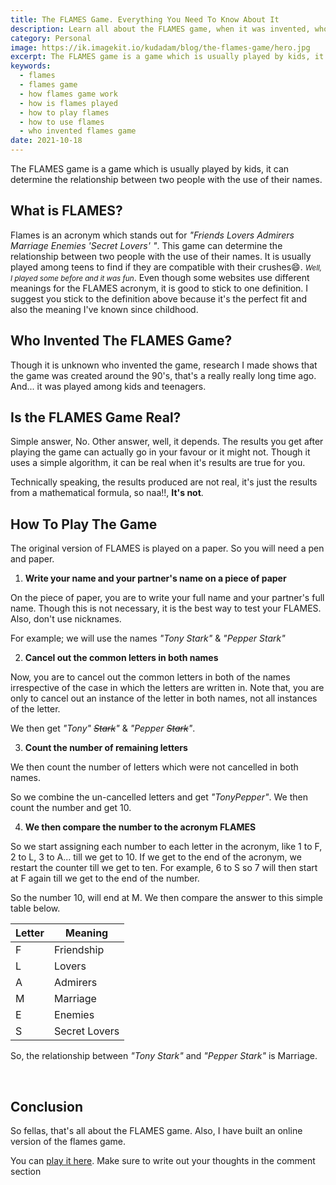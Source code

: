 ```yaml
---
title: The FLAMES Game. Everything You Need To Know About It
description: Learn all about the FLAMES game, when it was invented, who invented it and many more
category: Personal
image: https://ik.imagekit.io/kudadam/blog/the-flames-game/hero.jpg
excerpt: The FLAMES game is a game which is usually played by kids, it can determine the relationship between two people with the use of their names.
keywords:
  - flames
  - flames game
  - how flames game work
  - how is flames played
  - how to play flames
  - how to use flames
  - who invented flames game
date: 2021-10-18
---
```


<p class="intro">
    The FLAMES game is a game which is usually played by kids, it can determine the relationship between two people with the use of their names.
</p>

## What is FLAMES?

Flames is an acronym which stands out for _"Friends Lovers Admirers Marriage Enemies 'Secret Lovers' "_. This game can determine the relationship between two people with the use of their names. It is usually played among teens to find if they are compatible with their crushes😄. <small><i>Well, I played some before and it was fun</i></small>. Even though some websites use different meanings for the FLAMES acronym, it is good to stick to one definition. I suggest you stick to the definition above because it's the perfect fit and also the meaning I've known since childhood.

## Who Invented The FLAMES Game?

Though it is unknown who invented the game, research I made shows that the game was created around the 90's, that's a really really long time ago. And... it was played among kids and teenagers.

## Is the FLAMES Game Real?

Simple answer, No. Other answer, well, it depends. The results you get after playing the game can actually go in your favour or it might not. Though it uses a simple algorithm, it can be real when it's results are true for you.

Technically speaking, the results produced are not real, it's just the results from a mathematical formula, so naa!!, **It's not**.

## How To Play The Game

The original version of FLAMES is played on a paper. So you will need a pen and paper.

1. **Write your name and your partner's name on a piece of paper**

On the piece of paper, you are to write your full name and your partner's full name. Though this is not necessary, it is the best way to test your FLAMES. Also, don't use nicknames.

For example; we will use the names _"Tony Stark"_ & _"Pepper Stark"_

2. **Cancel out the common letters in both names**

Now, you are to cancel out the common letters in both of the names irrespective of the case in which the letters are written in. Note that, you are only to cancel out an instance of the letter in both names, not all instances of the letter.

We then get <i>"Tony" <del>Stark</del>"</i> & <i>"Pepper <del>Stark</del>"</i>.

3. **Count the number of remaining letters**

We then count the number of letters which were not cancelled in both names.

So we combine the un-cancelled letters and get _"TonyPepper"_. We then count the number and get 10.

4. **We then compare the number to the acronym FLAMES**

So we start assigning each number to each letter in the acronym, like 1 to F, 2 to L, 3 to A... till we get to 10. If we get to the end of the acronym, we restart the counter till we get to ten. For example, 6 to S so 7 will then start at F again till we get to the end of the number.

So the number 10, will end at M. We then compare the answer to this simple table below.

| Letter | Meaning       |
| ------ | ------------- |
| F      | Friendship    |
| L      | Lovers        |
| A      | Admirers      |
| M      | Marriage      |
| E      | Enemies       |
| S      | Secret Lovers |

So, the relationship between _"Tony Stark"_ and _"Pepper Stark"_ is Marriage.

​

## Conclusion

So fellas, that's all about the FLAMES game. Also, I have built an online version of the flames game.

You can [play it here](https://flames-game.netlify.app/). Make sure to write out your thoughts in the comment section
